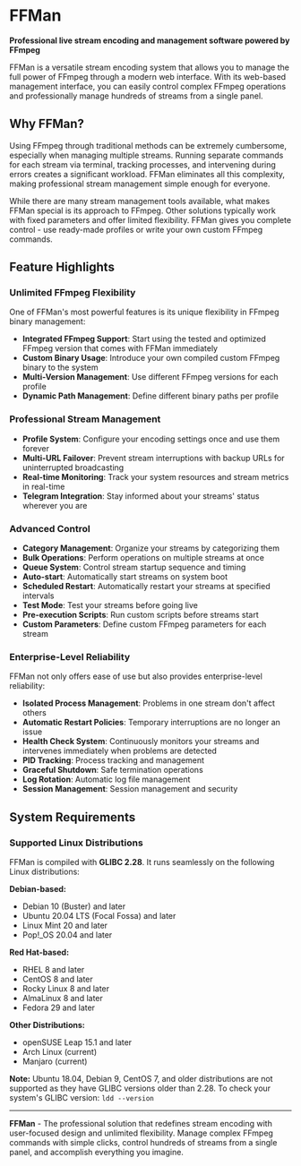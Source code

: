 # FFMan

**Professional live stream encoding and management software powered by FFmpeg**

FFMan is a versatile stream encoding system that allows you to manage the full power of FFmpeg through a modern web interface. With its web-based management interface, you can easily control complex FFmpeg operations and professionally manage hundreds of streams from a single panel.

## Why FFMan?

Using FFmpeg through traditional methods can be extremely cumbersome, especially when managing multiple streams. Running separate commands for each stream via terminal, tracking processes, and intervening during errors creates a significant workload. FFMan eliminates all this complexity, making professional stream management simple enough for everyone.

While there are many stream management tools available, what makes FFMan special is its approach to FFmpeg. Other solutions typically work with fixed parameters and offer limited flexibility. FFMan gives you complete control - use ready-made profiles or write your own custom FFmpeg commands.

## Feature Highlights

### Unlimited FFmpeg Flexibility

One of FFMan's most powerful features is its unique flexibility in FFmpeg binary management:

- **Integrated FFmpeg Support**: Start using the tested and optimized FFmpeg version that comes with FFMan immediately
- **Custom Binary Usage**: Introduce your own compiled custom FFmpeg binary to the system
- **Multi-Version Management**: Use different FFmpeg versions for each profile
- **Dynamic Path Management**: Define different binary paths per profile

### Professional Stream Management

- **Profile System**: Configure your encoding settings once and use them forever
- **Multi-URL Failover**: Prevent stream interruptions with backup URLs for uninterrupted broadcasting
- **Real-time Monitoring**: Track your system resources and stream metrics in real-time
- **Telegram Integration**: Stay informed about your streams' status wherever you are

### Advanced Control

- **Category Management**: Organize your streams by categorizing them
- **Bulk Operations**: Perform operations on multiple streams at once
- **Queue System**: Control stream startup sequence and timing
- **Auto-start**: Automatically start streams on system boot
- **Scheduled Restart**: Automatically restart your streams at specified intervals
- **Test Mode**: Test your streams before going live
- **Pre-execution Scripts**: Run custom scripts before streams start
- **Custom Parameters**: Define custom FFmpeg parameters for each stream

### Enterprise-Level Reliability

FFMan not only offers ease of use but also provides enterprise-level reliability:

- **Isolated Process Management**: Problems in one stream don't affect others
- **Automatic Restart Policies**: Temporary interruptions are no longer an issue
- **Health Check System**: Continuously monitors your streams and intervenes immediately when problems are detected
- **PID Tracking**: Process tracking and management
- **Graceful Shutdown**: Safe termination operations
- **Log Rotation**: Automatic log file management
- **Session Management**: Session management and security

## System Requirements

### Supported Linux Distributions

FFMan is compiled with **GLIBC 2.28**. It runs seamlessly on the following Linux distributions:

**Debian-based:**
- Debian 10 (Buster) and later
- Ubuntu 20.04 LTS (Focal Fossa) and later
- Linux Mint 20 and later
- Pop!_OS 20.04 and later

**Red Hat-based:**
- RHEL 8 and later
- CentOS 8 and later
- Rocky Linux 8 and later
- AlmaLinux 8 and later
- Fedora 29 and later

**Other Distributions:**
- openSUSE Leap 15.1 and later
- Arch Linux (current)
- Manjaro (current)

**Note:** Ubuntu 18.04, Debian 9, CentOS 7, and older distributions are not supported as they have GLIBC versions older than 2.28. To check your system's GLIBC version: `ldd --version`

---

**FFMan** - The professional solution that redefines stream encoding with user-focused design and unlimited flexibility. Manage complex FFmpeg commands with simple clicks, control hundreds of streams from a single panel, and accomplish everything you imagine.

